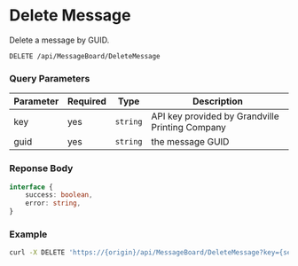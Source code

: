 # Delete Message

Delete a message by GUID.

```plaintext
DELETE /api/MessageBoard/DeleteMessage
```

### Query Parameters

| Parameter     | Required | Type                          | Description                                        |
| ------------- | -------- | -------------------------------------- | -------------------------------------------------- |
| key           | yes      | `string`                               | API key provided by Grandville Printing Company    |
| guid          | yes      | `string`                               | the message GUID                                   |

### Reponse Body

```typescript
interface {
    success: boolean,
    error: string,
}
```

### Example

```bash
curl -X DELETE 'https://{origin}/api/MessageBoard/DeleteMessage?key={secret}&guid=24E220F2-E918-ED11-B3D7-005056855B43'
```